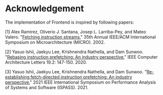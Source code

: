 # Acknowledgement

The implementation of Frontend is inspired by following papers:

[1] Alex Ramirez, Oliverio J. Santana, Josep L. Larriba-Pey, and Mateo Valero. "[Fetching instruction streams.](https://doi.org/10.1109/MICRO.2002.1176264)" 35th Annual IEEE/ACM International Symposium on Microarchitecture (MICRO). 2002.

[2] Yasuo Ishii, Jaekyu Lee, Krishnendra Nathella, and Dam Sunwoo. "[Rebasing instruction prefetching: An industry perspective.](https://doi.org/10.1109/LCA.2020.3035068)" IEEE Computer Architecture Letters 19.2: 147-150. 2020.

[3] Yasuo Ishii, Jaekyu Lee, Krishnendra Nathella, and Dam Sunwoo. "[Re-establishing fetch-directed instruction prefetching: An industry perspective.](https://doi.org/10.1109/ISPASS51385.2021.00034)" 2021 IEEE International Symposium on Performance Analysis of Systems and Software (ISPASS). 2021.